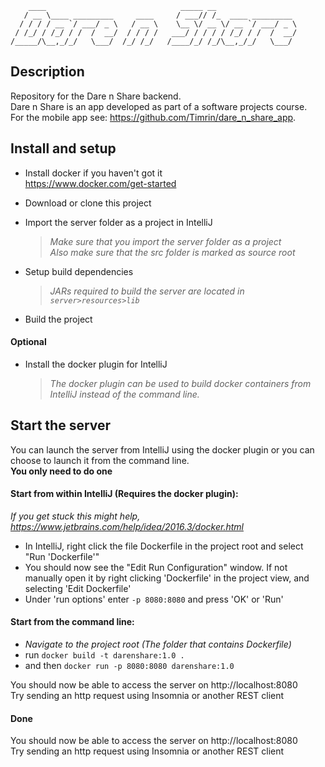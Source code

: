         ____                              _____ __
       / __ \____ _________     ____     / ___// /_  ____ _________  
      / / / / __ `/ ___/ _ \   / __ \    \__ \/ __ \/ __ `/ ___/ _ \  
     / /_/ / /_/ / /  /  __/  / / / /   ___/ / / / / /_/ / /  /  __/
    /_____/\__,_/_/   \___/  /_/ /_/   /____/_/ /_/\__,_/_/   \___/ 

## Description
Repository for the Dare n Share backend.  
Dare n Share is an app developed as part of a software projects course.  
For the mobile app see: https://github.com/Timrin/dare_n_share_app. 

## Install and setup
* Install docker if you haven't got it  
https://www.docker.com/get-started

* Download or clone this project  
* Import the server folder as a project in IntelliJ  
  >_Make sure that you import the server folder as a project_  
  >_Also make sure that the src folder is marked as source root_  
* Setup build dependencies  
  >_JARs required to build the server are located in `server>resources>lib`_  
* Build the project  

#### Optional
* Install the docker plugin for IntelliJ  
  >_The docker plugin can be used to build docker containers from IntelliJ instead of the command line._

## Start the server
You can launch the server from IntelliJ using the docker plugin or you can choose to launch it from the command line.  
**You only need to do one**

#### Start from within IntelliJ (Requires the docker plugin):
_If you get stuck this might help, https://www.jetbrains.com/help/idea/2016.3/docker.html_
  * In IntelliJ, right click the file Dockerfile in the project root and select "Run 'Dockerfile'"
  * You should now see the "Edit Run Configuration" window. If not manually open it by right clicking 'Dockerfile' in the project view, and selecting 'Edit Dockerfile'
  * Under 'run options' enter `-p 8080:8080` and press 'OK' or 'Run'
  
#### Start from the command line:  
  * _Navigate to the project root (The folder that contains Dockerfile)_  
  * run `docker build -t darenshare:1.0 .`  
  * and then `docker run -p 8080:8080 darenshare:1.0` 
  
You should now be able to access the server on http://localhost:8080  
Try sending an http request using Insomnia or another REST client
  
#### Done
You should now be able to access the server on http://localhost:8080  
Try sending an http request using Insomnia or another REST client
